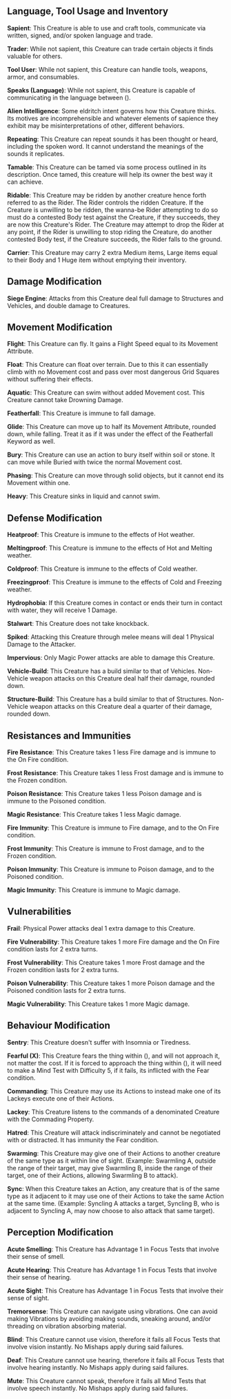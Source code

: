 ## Language, Tool Usage and Inventory
**Sapient**: This Creature is able to use and craft tools, communicate via written, signed, and/or spoken language and trade.

**Trader**: While not sapient, this Creature can trade certain objects it finds valuable for others.

**Tool User**: While not sapient, this Creature can handle tools, weapons, armor, and consumables.

**Speaks (Language)**: While not sapient, this Creature is capable of communicating in the language between ().

**Alien Intelligence**: Some eldritch intent governs how this Creature thinks. Its motives are incomprehensible and whatever elements of sapience they exhibit may be misinterpretations of other, different behaviors.

**Repeating**: This Creature can repeat sounds it has been thought or heard, including the spoken word. It cannot understand the meanings of the sounds it replicates.

**Tamable**: This Creature can be tamed via some process outlined in its description. Once tamed, this creature will help its owner the best way it can achieve.

**Ridable**: This Creature may be ridden by another creature hence forth referred to as the Rider. The Rider controls the ridden Creature. If the Creature is unwilling to be ridden, the wanna-be Rider attempting to do so must do a contested Body test against the Creature, if they succeeds, they are now this Creature's Rider. The Creature may attempt to drop the Rider at any point, if the Rider is unwilling to stop riding the Creature, do another contested Body test, if the Creature succeeds, the Rider falls to the ground.

**Carrier**: This Creature may carry 2 extra Medium items, Large items equal to their Body and 1 Huge item without emptying their inventory.

## Damage Modification
**Siege Engine**: Attacks from this Creature deal full damage to Structures and Vehicles, and double damage to Creatures.

## Movement Modification
**Flight**: This Creature can fly. It gains a Flight Speed equal to its Movement Attribute.

**Float**: This Creature can float over terrain. Due to this it can essentially climb with no Movement cost and pass over most dangerous Grid Squares without suffering their effects.

**Aquatic**: This Creature can swim without added Movement cost. This Creature cannot take Drowning Damage.

**Featherfall**: This Creature is immune to fall damage.

**Glide**: This Creature can move up to half its Movement Attribute, rounded down, while falling. Treat it as if it was under the effect of the Featherfall Keyword as well.

**Bury**: This Creature can use an action to bury itself within soil or stone. It can move while Buried with twice the normal Movement cost.

**Phasing**: This Creature can move through solid objects, but it cannot end its Movement within one.

**Heavy**: This Creature sinks in liquid and cannot swim.

## Defense Modification
**Heatproof**: This Creature is immune to the effects of Hot weather.

**Meltingproof**: This Creature is immune to the effects of Hot and Melting weather.

**Coldproof**: This Creature is immune to the effects of Cold weather.

**Freezingproof**: This Creature is immune to the effects of Cold and Freezing weather.

**Hydrophobia**: If this Creature comes in contact or ends their turn in contact with water, they will receive 1 Damage.

**Stalwart**: This Creature does not take knockback.

**Spiked**: Attacking this Creature through melee means will deal 1 Physical Damage to the Attacker.

**Impervious**: Only Magic Power attacks are able to damage this Creature.

**Vehicle-Build**: This Creature has a build similar to that of Vehicles. Non-Vehicle weapon attacks on this Creature deal half their damage, rounded down.

**Structure-Build**: This Creature has a build similar to that of Structures. Non-Vehicle weapon attacks on this Creature deal a quarter of their damage, rounded down.

## Resistances and Immunities
**Fire Resistance**: This Creature takes 1 less Fire damage and is immune to the On Fire condition.

**Frost Resistance**: This Creature takes 1 less Frost damage and is immune to the Frozen condition.

**Poison Resistance**: This Creature takes 1 less Poison damage and is immune to the Poisoned condition.

**Magic Resistance**: This Creature takes 1 less Magic damage.

**Fire Immunity**: This Creature is immune to Fire damage, and to the On Fire condition.

**Frost Immunity**: This Creature is immune to Frost damage, and to the Frozen condition.

**Poison Immunity**: This Creature is immune to Poison damage, and to the Poisoned condition.

**Magic Immunity**: This Creature is immune to Magic damage.

## Vulnerabilities
**Frail**: Physical Power attacks deal 1 extra damage to this Creature.

**Fire Vulnerability**: This Creature takes 1 more Fire damage and the On Fire condition lasts for 2 extra turns.

**Frost Vulnerability**: This Creature takes 1 more Frost damage and the Frozen condition lasts for 2 extra turns.

**Poison Vulnerability**: This Creature takes 1 more Poison damage and the Poisoned condition lasts for 2 extra turns.

**Magic Vulnerability**: This Creature takes 1 more Magic damage.

## Behaviour Modification
**Sentry**: This Creature doesn't suffer with Insomnia or Tiredness.

**Fearful (X)**: This Creature fears the thing within (), and will not approach it, not matter the cost. If it is forced to approach the thing within (), it will need to make a Mind Test with Difficulty 5, if it fails, its inflicted with the Fear condition.

**Commanding**: This Creature may use its Actions to instead make one of its Lackeys execute one of their Actions.

**Lackey**: This Creature listens to the commands of a denominated Creature with the Commading Property.

**Hatred**: This Creature will attack indiscriminately and cannot be negotiated with or distracted. It has immunity the Fear condition.

**Swarming**: This Creature may give one of their Actions to another creature of the same type as it within line of sight. (Example: Swarmling A, outside the range of their target, may give Swarmling B, inside the range of their target, one of their Actions, allowing Swarmling B to attack).

**Sync**: When this Creature takes an Action, any creature that is of the same type as it adjacent to it may use one of their Actions to take the same Action at the same time. (Example: Syncling A attacks a target, Syncling B, who is adjacent to Syncling A, may now choose to also attack that same target).

## Perception Modification
**Acute Smelling**: This Creature has Advantage 1 in Focus Tests that involve their sense of smell.

**Acute Hearing**: This Creature has Advantage 1 in Focus Tests that involve their sense of hearing.

**Acute Sight**: This Creature has Advantage 1 in Focus Tests that involve their sense of sight.

**Tremorsense**: This Creature can navigate using vibrations. One can avoid making Vibrations by avoiding making sounds, sneaking around, and/or threading on vibration absorbing material.

**Blind**: This Creature cannot use vision, therefore it fails all Focus Tests that involve vision instantly. No Mishaps apply during said failures.

**Deaf**: This Creature cannot use hearing, therefore it fails all Focus Tests that involve hearing instantly. No Mishaps apply during said failures.

**Mute**: This Creature cannot speak, therefore it fails all Mind Tests that involve speech instantly. No Mishaps apply during said failures.